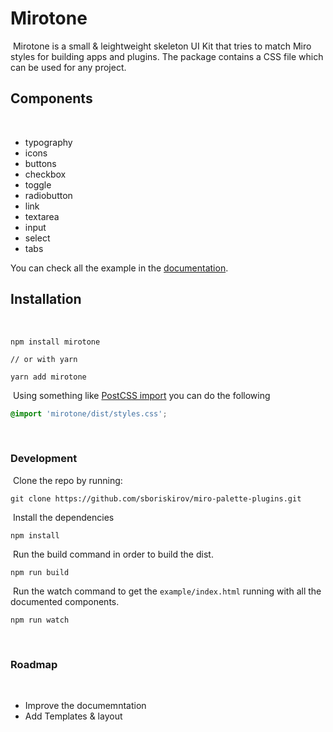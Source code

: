 # Mirotone
​
Mirotone is a small & leightweight skeleton UI Kit that tries to match Miro styles for building apps and plugins. The package contains a CSS file which can be used for any project.
​
## Components
​
- typography
- icons
- buttons
- checkbox
- toggle
- radiobutton
- link
- textarea
- input
- select
- tabs

You can check all the example in the [documentation](https://mirotone.netlify.app/).
​
## Installation
​
```
npm install mirotone
​
// or with yarn
​
yarn add mirotone
```
​
Using something like [PostCSS import](https://github.com/postcss/postcss-import) you can do the following
​
```css
@import 'mirotone/dist/styles.css';
```
​
### Development
​
Clone the repo by running:
​
```
git clone https://github.com/sboriskirov/miro-palette-plugins.git
```
​
Install the dependencies
​
```
npm install
```
​
Run the build command in order to build the dist.
​
```
npm run build
```
​
Run the watch command to get the `example/index.html` running with all the documented components.
​
```
npm run watch
```
​
### Roadmap
​
- Improve the documemntation
- Add Templates & layout